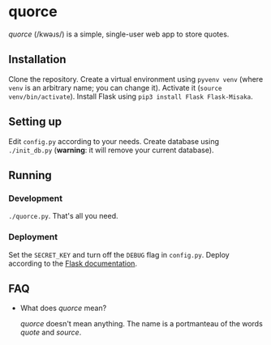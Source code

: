 # quorce

*quorce* (/kwəɹs/) is a simple, single-user web app to store quotes.

## Installation

Clone the repository. Create a virtual environment using `pyvenv venv` (where `venv` is an arbitrary name; you can change it). Activate it (`source venv/bin/activate`). Install Flask using `pip3 install Flask Flask-Misaka`.

## Setting up

Edit `config.py` according to your needs. Create database using `./init_db.py` (**warning**: it will remove your current database).

## Running

### Development

`./quorce.py`. That's all you need.

### Deployment

Set the `SECRET_KEY` and turn off the `DEBUG` flag in `config.py`. Deploy according to the [Flask documentation](http://flask.pocoo.org/docs/0.10/deploying/#deployment).

## FAQ

* What does *quorce* mean?

    *quorce* doesn't mean anything. The name is a portmanteau of the words *quote* and *source*.
